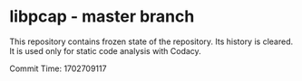 # libpcap - master branch

This repository contains frozen state of the repository.
Its history is cleared. It is used only for static code
analysis with Codacy.

Commit Time: 1702709117